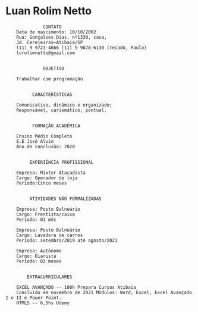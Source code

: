   <h1>Luan Rolim Netto</h1>

                  CONTATO 
        Data de nascimento: 10/10/2002
        Rua: Gonçalves Dias, nº1330, casa,
        Jd. Cerejeiras–Atibaia/SP
        (11) 9 9723-4666 (11) 9 9878-6130 (recado, Paula)
        lurolimnetto@gmail.com

        
                  OBJETIVO

        Trabalhar com programaçâo


              CARACTERÍSTICAS

        Comunicativo, dinâmico e organizado;
        Responsável, carismático, pontual.
        

              FORMAÇÃO ACADÊMICA

        Ensino Médio Completo 
        E.E José Alvim
        Ano de conclusão: 2020


             EXPERIÊNCIA PROFISSIONAL

        Empresa: Mixter Atacadista
        Cargo: Operador de loja
        Período:Cinco meses


             ATIVIDADES NÃO FORMALIZADAS 

        Empresa: Posto Balneário
        Cargo: Frentista/caixa
        Período: 01 mês 
        
        Empresa: Posto Balneário 
        Cargo: Lavadora de carros
        Período: setembro/2019 até agosto/2021
        
        Empresa: Autônomo 
        Cargo: Diarista
        Período: 03 meses


            EXTRACURRICULARES

        EXCEL AVANÇADO -- 100h Prepara Cursos Atibaia
        Concluído em novembro de 2021 Módulos: Word, Excel, Excel Avançado I e II e Power Point.
        HTML5 -- 6,5hs Udemy

